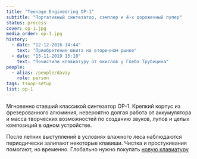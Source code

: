 ```yaml
---
title: "Teenage Engineering OP-1"
subtitle: "Портативный синтезатор, сэмплер и 4-х дорожечный лупер"
status: process
cover: op-1.jpg
media_order: op-1.jpg
history:
  - date: "12-12-2016 14:44"
    text: "Приобретение юнита на вторичном рынке"
  - date: "15-11-2019 15:10"
    text: "Почистили клавиатуру от окислов у Глеба Трубицина"
people:
  - alias: /people/davay
    role: person
tags: tsoop-setup
list: op-1
---
```


Мгновенно ставший классикой синтезатор OP-1. Крепкий корпус из фрезерованного алюминия, невероятно долгая работа от аккумулятора и масса творческих возможностей по созданию звуков, лупов и целых композиций в одном устройстве.

После летних выступлений в условиях влажного леса наблюдаются периодически залипают некоторые клавиши. Чистка и простукивания помогают, но временно. Глобально нужно покупать [новую клавиатуру](/designs/tsoop/music-lab/setup/op-1/keys/)
